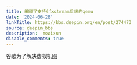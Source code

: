 ```yaml
---
title: 编译了支持Gfxstream后端的qemu
date: '2024-06-28'
linkTitle: https://bbs.deepin.org/en/post/274473
source: deepin_bbs
description:  mozixun 
disable_comments: true
---
```

谷歌为了解决虚拟机图
